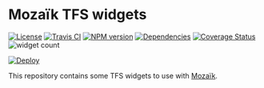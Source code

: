 # Mozaïk TFS widgets

[![License][license-image]][license-url]
[![Travis CI][travis-image]][travis-url]
[![NPM version][npm-image]][npm-url]
[![Dependencies][gemnasium-image]][gemnasium-url]
[![Coverage Status][coverage-image]][coverage-url]
![widget count][widget-count-image]

[![Deploy][heroku-image]][heroku-url]

This repository contains some TFS widgets to use with [Mozaïk](https://github.com/plouc/mozaik).

[license-image]: https://img.shields.io/github/license/ben-oxley/mozaik-ext-tfs.svg?style=flat-square
[license-url]: https://github.com/ben-oxley/mozaik-ext-tfs/blob/master/LICENSE.md
[travis-image]: https://img.shields.io/travis/ben-oxley/mozaik-ext-tfs.svg?style=flat-square
[travis-url]: https://travis-ci.org/ben-oxley/mozaik-ext-tfs
[npm-image]: https://img.shields.io/npm/v/mozaik-ext-tfs.svg?style=flat-square
[npm-url]: https://www.npmjs.com/package/mozaik-ext-tfs
[gemnasium-image]: https://img.shields.io/gemnasium/ben-oxley/mozaik-ext-tfs.svg?style=flat-square
[gemnasium-url]: https://gemnasium.com/ben-oxley/mozaik-ext-tfs
[coverage-image]: https://img.shields.io/coveralls/ben-oxley/mozaik-ext-tfs.svg?style=flat-square
[coverage-url]: https://coveralls.io/github/ben-oxley/mozaik-ext-tfs
[widget-count-image]: https://img.shields.io/badge/widgets-x10-green.svg?style=flat-square
[heroku-image]: https://www.herokucdn.com/deploy/button.svg
[heroku-url]: https://heroku.com/deploy?template=https://github.com/ben-oxley/mozaik-ext-tfs/tree/demo